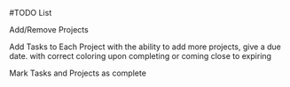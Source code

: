 #TODO List

Add/Remove Projects

Add Tasks to Each Project with the ability to add more projects, give a due date. with correct coloring upon completing or coming close to expiring

Mark Tasks and Projects as complete